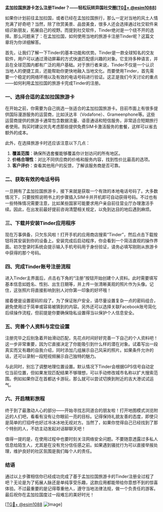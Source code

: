 **孟加拉国旅游卡怎么注册Tinder？——轻松玩转异国社交圈[[TG💪+ @esim1088](https://t.me/s/esim1088)]**

如果你计划前往孟加拉国，或者已经在孟加拉国旅行，那么一定对当地的风土人情充满了好奇吧？当然，除了欣赏美景、品尝美食，很多人还会选择通过社交软件来结识新朋友，拓展自己的视野。而提到社交软件，Tinder绝对是一个绕不开的选择。那么问题来了：在孟加拉国，如何使用当地的旅游卡注册Tinder呢？这篇文章将为你详细解答。

首先，让我们了解一下Tinder的基本功能和优势。Tinder是一款全球知名的交友软件，用户可以通过滑动屏幕的方式快速匹配感兴趣的对象。它支持多种语言，并且在全球范围内都有广泛的用户基础。对于旅行者来说，Tinder不仅是一个认识当地人的便捷工具，还能帮助你更快地融入当地文化。而要使用Tinder，首先需要一个稳定的网络环境以及有效的电话号码进行验证。这正是我们今天讨论的重点——如何利用孟加拉国的旅游卡完成Tinder的注册。

### 一、选择合适的孟加拉国旅游卡

在开始之前，你需要为自己挑选一张适合的孟加拉国旅游卡。目前市面上有很多提供国际漫游服务的运营商，比如沃达丰（Vodafone）、Grameenphone等。这些运营商提供的旅游卡通常包含数据流量、语音通话和短信服务，非常适合短期旅行者使用。购买时建议优先考虑那些提供免费SIM卡激活服务的套餐，这样可以省去额外的成本。

此外，在选择旅游卡时还应该注意以下几点：
1. **覆盖范围**：确保所选套餐能够覆盖你计划访问的所有地区。
2. **价格合理性**：对比不同供应商的价格和服务内容，找到性价比最高的选项。
3. **客户评价**：查看其他用户的反馈，了解该服务商是否可靠。

### 二、获取有效的电话号码

一旦拥有了孟加拉国旅游卡，接下来就是获取一个有效的本地电话号码了。大多数情况下，只要按照说明书上的步骤插入SIM卡并开机即可自动获得号码。不过也有一些特殊情况需要注意，比如某些国家可能要求用户亲自前往营业厅办理激活手续。因此，在出发前最好提前咨询清楚相关规定，以免到达目的地后遇到麻烦。

### 三、下载并安装Tinder应用程序

现在万事俱备，只欠东风啦！打开手机的应用商店搜索“Tinder”，然后点击下载按钮将其安装到你的设备上。安装完成后启动程序，你会看到一个简洁直观的操作界面。初次登录时系统会提示输入手机号码用于身份验证，请务必填写刚刚从旅游卡中获得的那个号码。

### 四、完成Tinder账号注册流程

进入Tinder主界面后，点击右下角的“注册”按钮开始创建个人资料。此时需要填写基本信息如姓名、性别、出生日期等，并上传一张清晰美观的照片作为头像。记住，这张照片将直接影响到别人对你第一印象的好坏哦！

接着便是设置密码阶段了。为了保证账户安全，请尽量设置复杂一点的密码组合，避免使用过于简单或容易被猜到的内容。另外还可以选择关联Facebook账号简化后续操作流程，但前提是你要确保隐私设置得当以保护个人信息安全。

### 五、完善个人资料与定位设置

注册完毕之后别急着开始滑动匹配，先花点时间好好完善一下自己的个人资料吧！这一步非常重要，因为它直接决定了你能吸引到什么样的潜在对象。试着写出一段真实而又有趣的自我介绍，同时添加几组展示自己风采的照片。如果条件允许的话，还可以录制一段短视频展示自己独特的魅力。

与此同时，别忘了调整地理位置设置。默认情况下Tinder会根据GPS信号自动定位当前位置，但如果发现匹配结果不够理想，可以手动修改城市名称以扩大搜索范围。例如如果你正在首都达卡游玩，那么就可以尝试切换到附近的吉大港试试运气。

### 六、开启精彩旅程

终于到了最激动人心的部分——开始寻找志同道合的朋友啦！打开地图模式浏览附近的人们吧，看看有没有让你眼前一亮的目标。记得保持礼貌友善的态度，即使只是简单的打招呼也好过冷冰冰地无视对方。当然了，如果你觉得自己已经找到了那个特别的人，不妨主动发起对话聊聊天吧！

值得一提的是，在使用过程中也要时刻关注网络安全问题。不要随意透露过多私人信息给陌生人，尤其是在没有充分信任感之前。如果遇到骚扰行为可以直接举报处理，维护良好的社区氛围是我们每个人的责任。

### 结语

通过以上步骤相信你已经成功完成了基于孟加拉国旅游卡的Tinder注册全过程了吧？无论是为了拓展人脉还是单纯享受乐趣，这款应用都能带给你意想不到的惊喜体验。不过最重要的是记得尊重他人，遵守当地法律法规，做一个负责任的游客。最后祝你在孟加拉国度过一段难忘的美好时光！

[[TG💪+ @esim1088](https://t.me/s/esim1088) ![Image](https://i.postimg.cc/4NQfJmqS/Snipaste-2025-05-13-00-14-12.png)]